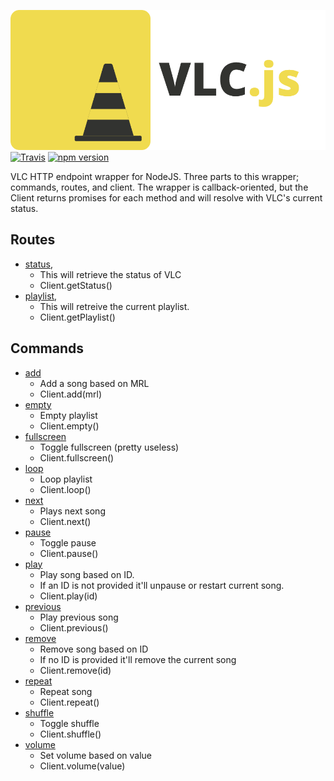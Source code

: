 ![Banner](./GitHub%20Banner2.png)
[![Travis](https://travis-ci.com/dylhack/vlc.js.svg?branch=master)](https://travis-ci.com/dylhack/vlc.js)
[![npm version](https://badge.fury.io/js/vlc.js.svg)](https://badge.fury.io/js/vlc.js)

VLC HTTP endpoint wrapper for NodeJS. Three parts to this wrapper; commands, routes, and client. The wrapper is callback-oriented, but the Client returns promises for each method and will resolve with VLC's current status.

## Routes
 - [status](./src/routes/status.js), 
   - This will retrieve the status of VLC
   - Client.getStatus()	
 - [playlist](./src/routes/playlist.js), 
   - This will retreive the current playlist.
   - Client.getPlaylist()

## Commands
 - [add](./src/commands/add.js)
   - Add a song based on MRL
   - Client.add(mrl)
 - [empty](./src/commands/empty.js)
   - Empty playlist
   - Client.empty()
 - [fullscreen](./src/commands/fullscreen.js)
   - Toggle fullscreen (pretty useless)
   - Client.fullscreen()
 - [loop](./src/commands/loop.js)
   - Loop playlist
   - Client.loop()
 - [next](./src/commands/next.js)
   - Plays next song
   - Client.next()
 - [pause](./src/commands/pause.js)
   - Toggle pause
   - Client.pause()
 - [play](./src/commands/play.js)
   - Play song based on ID. 
   - If an ID is not provided it'll unpause or restart current song.
   - Client.play(id)
 - [previous](./src/commands/previous.js)
   - Play previous song
   - Client.previous()
 - [remove](./src/commands/remove.js)
   - Remove song based on ID
   - If no ID is provided it'll remove the current song
   - Client.remove(id)
 - [repeat](./src/commands/repeat.js)
   - Repeat song
   - Client.repeat()
 - [shuffle](./src/commands/shuffle.js)
   - Toggle shuffle
   - Client.shuffle()
 - [volume](./src/commands/volume.js)
   - Set volume based on value
   - Client.volume(value)
